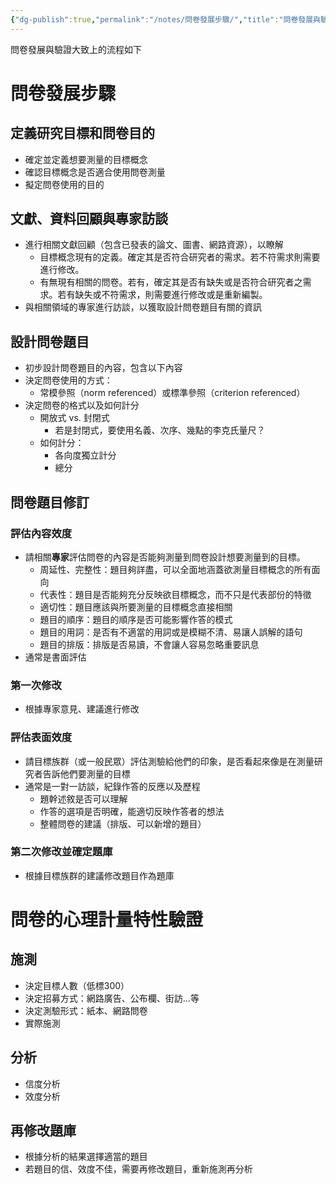 ```yaml
---
{"dg-publish":true,"permalink":"/notes/問卷發展步驟/","title":"問卷發展與驗證的步驟","tags":["guideline","note","measurement"],"created":"2023-05-11","updated":"2023-05-11"}
---
```



問卷發展與驗證大致上的流程如下

# 問卷發展步驟

## 定義研究目標和問卷目的

- 確定並定義想要測量的目標概念
- 確認目標概念是否適合使用問卷測量
- 擬定問卷使用的目的

## 文獻、資料回顧與專家訪談

- 進行相關文獻回顧（包含已發表的論文、圖書、網路資源），以瞭解
    - 目標概念現有的定義。確定其是否符合研究者的需求。若不符需求則需要進行修改。
    - 有無現有相關的問卷。若有，確定其是否有缺失或是否符合研究者之需求。若有缺失或不符需求，則需要進行修改或是重新編製。
- 與相關領域的專家進行訪談，以獲取設計問卷題目有關的資訊

## 設計問卷題目

- 初步設計問卷題目的內容，包含以下內容
- 決定問卷使用的方式：
    - 常模參照（norm referenced）或標準參照（criterion referenced）
- 決定問卷的格式以及如何計分
    - 開放式 vs. 封閉式
        - 若是封閉式，要使用名義、次序、幾點的李克氏量尺？
    - 如何計分：
        - 各向度獨立計分
        - 總分

## 問卷題目修訂

### 評估內容效度

- 請相關**專家**評估問卷的內容是否能夠測量到問卷設計想要測量到的目標。
    - 周延性、完整性：題目夠詳盡，可以全面地涵蓋欲測量目標概念的所有面向
    - 代表性：題目是否能夠充分反映欲目標概念，而不只是代表部份的特徵
    - 適切性：題目應該與所要測量的目標概念直接相關
    - 題目的順序：題目的順序是否可能影響作答的模式
    - 題目的用詞：是否有不適當的用詞或是模糊不清、易讓人誤解的語句
    - 題目的排版：排版是否易讀，不會讓人容易忽略重要訊息
- 通常是書面評估


### 第一次修改

- 根據專家意見、建議進行修改

### 評估表面效度

- 請目標族群（或一般民眾）評估測驗給他們的印象，是否看起來像是在測量研究者告訴他們要測量的目標
- 通常是一對一訪談，紀錄作答的反應以及歷程
    - 題幹述敘是否可以理解
    - 作答的選項是否明確，能適切反映作答者的想法
    - 整體問卷的建議（排版、可以新增的題目）

### 第二次修改並確定題庫

- 根據目標族群的建議修改題目作為題庫

# 問卷的心理計量特性驗證

## 施測

- 決定目標人數（低標300）
- 決定招募方式：網路廣告、公布欄、街訪…等
- 決定測驗形式：紙本、網路問卷
- 實際施測


## 分析

- 信度分析
- 效度分析

## 再修改題庫

- 根據分析的結果選擇適當的題目
- 若題目的信、效度不佳，需要再修改題目，重新施測再分析

